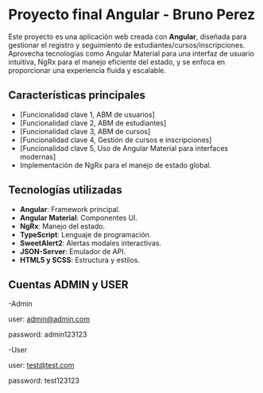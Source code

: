 # Proyecto final Angular - Bruno Perez

Este proyecto es una aplicación web creada con **Angular**, diseñada para gestionar el registro y seguimiento de estudiantes/cursos/inscripciones. Aprovecha tecnologías como Angular Material para una interfaz de usuario intuitiva, NgRx para el manejo eficiente del estado, y se enfoca en proporcionar una experiencia fluida y escalable.

## Características principales
- [Funcionalidad clave 1,  ABM de usuarios]
- [Funcionalidad clave 2,  ABM de estudiantes]
- [Funcionalidad clave 3,  ABM de cursos]
- [Funcionalidad clave 4,  Gestión de cursos e inscripciones]
- [Funcionalidad clave 5,  Uso de Angular Material para interfaces modernas]
- Implementación de NgRx para el manejo de estado global.

## Tecnologías utilizadas
- **Angular**: Framework principal.
- **Angular Material**: Componentes UI.
- **NgRx**: Manejo del estado.
- **TypeScript**: Lenguaje de programación.
- **SweetAlert2**: Alertas modales interactivas.
- **JSON-Server**: Emulador de API.
- **HTML5 y SCSS**: Estructura y estilos.

## Cuentas ADMIN y USER 

-Admin 

user: admin@admin.com

password: admin123123

-User

user: test@test.com

password: test123123
